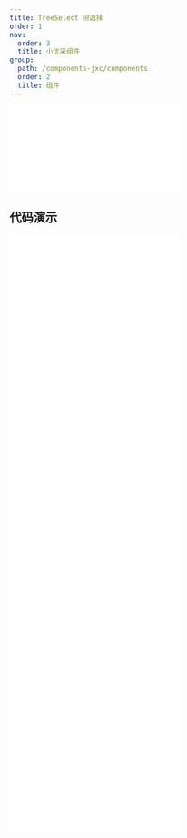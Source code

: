 ```yaml
---
title: TreeSelect 树选择
order: 1
nav:
  order: 3
  title: 小优采组件
group:
  path: /components-jxc/components
  order: 2
  title: 组件
---
```


<div>
<embed src="@docs-common/tree-select/index.md"></embed>
</div>
        
## 代码演示

<Row gutter=8>

  <Col span=12>
    
  <div class="code-box"><embed src="@abiz-rc-jxc/tree-select/demo/async-tree-select-jxc.md"></embed></div>
          
  <div class="code-box"><embed src="@abiz-rc-jxc/tree-select/demo/checkable-tree-select-jxc.md"></embed></div>
          
  <div class="code-box"><embed src="@abiz-rc-jxc/tree-select/demo/suffix-tree-select-jxc.md"></embed></div>
          
  </Col>
          
  <Col span=12>
    
  <div class="code-box"><embed src="@abiz-rc-jxc/tree-select/demo/basic-tree-select-jxc.md"></embed></div>
          
  <div class="code-box"><embed src="@abiz-rc-jxc/tree-select/demo/multiple-tree-select-jxc.md"></embed></div>
          
  <div class="code-box"><embed src="@abiz-rc-jxc/tree-select/demo/treeData-tree-select-jxc.md"></embed></div>
          
  </Col>
          
</Row>
        
<div><embed src="@docs-common/tree-select/index-api.md"></embed><div>
        